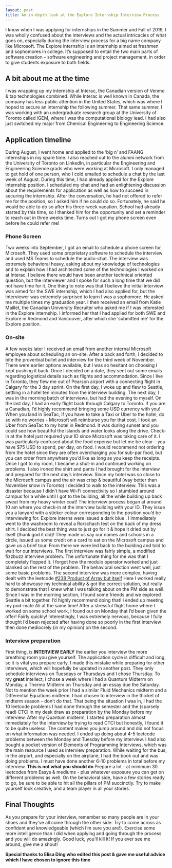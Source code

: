 ```yaml
---
layout: post
title: An in-depth look at the Explore Internship Interview Process 
---
```


I know when I was applying for internships in the Summer and Fall of 2019, I was wholly confused about the interviews and the actual intricacies of what goes on, especially during the interview process for a big name company like Microsoft. 
The Explore internship is an internship aimed at freshmen and sophomores in college. It’s supposed to entail the two main parts of software creation – software engineering and project management, in order to give students exposure to both fields. 

## A bit about me at the time
I was wrapping up my internship at Interac, the Canadian version of Venmo & tap technologies combined. While Interac is well known in Canada, the company has less public attention in the United States, which was where I hoped to secure an internship the following summer. That same summer, I was working with an undergraduate research group at the University of Toronto called iGEM, where I was the computational biology lead. I had also just switched my major from Chemical Engineering to Engineering Science. 

## Application timeline 
During  August, I went home and applied to the ‘big n’ and FAANG internships in my  spare time. I also reached out to the alumni network from the University of Toronto on LinkedIn, in particular the Engineering and Engineering Science grads who were working at Microsoft. I only managed to get hold of one person, who I cold emailed to schedule a chat by the last week of August. During this time, I had already applied for the Explore internship position. 
I scheduled my chat and had an enlightening discussion about the requirements for application as well as how to succeed in securing the internship. After the conversation, he had not offered to refer me for the position, so I asked him if he could do so. Fortunately, he said he would be able to do so after his three-week vacation. School had already started by this time, so I thanked him for the opportunity and set a reminder to reach out in three weeks time. Turns out I got my phone screen even before he could refer me! 
### Phone Screen 
Two weeks into September, I got an email to schedule a phone screen for Microsoft. They used some proprietary software to schedule the interview and used MS Teams to schedule the audio-chat. The interview was extremely behavioral heavy, asking about my knowledge of technologies and to explain how I had architected some of the technologies I worked on at Interac. I believe there would have been another technical oriented question, but the interviewer and I spoke for such a long time that we did not have time for it. 
One thing to note was that I believe the initial interview was aimed for the SWE internship, which I had also applied for, but the interviewer was extremely surprised to learn I was a sophomore. He asked me multiple times my graduation year. I then received an email from Katie Maillet, the Canadian University Recruiter who asked me if I was interested in the Explore internship. I informed her that I had applied for both SWE and Explore in Redmond and Vancouver, after which she  ‘submitted me’ for the Explore position.  
### On-site 
A few weeks later I received an email from another internal Microsoft employee about scheduling an on-site. After a back and forth, I decided to bite the proverbial bullet and interview for the third week of November. There were earlier options available, but I was so hesitant on choosing I kept pushing it back. Once I decided on a date, they sent out some emails regarding logistical details such as flights and accommodation. Since I live in Toronto, they flew me out of Pearson airport with a connecting flight in Calgary for the 3 day sprint. On the first day, I woke up and flew to Seattle, settling in a hotel ten minutes from the interview building. The next day, I was in the morning batch of interviews, but had the evening to myself. On the last day, I had an early flight back through Calgary to Toronto. If you are a Canadian, I’d highly recommend bringing some USD currency with you!
When you land in SeaTac, if you have to take a Taxi or Uber to the hotel, do so with no worries - Microsoft will reimburse you for that cost. I took an Uber from SeaTac to my hotel in Redmond. It was during sunset and you could see how beautiful the islands and water looks along the drive. Check-in at the hotel just required your ID since Microsoft was taking care of it. I was particularly confused about the food expense but let me be clear – you have $75 USD to spend, per day, on food. I would recommend not ordering from the hotel since they are often overcharging you for sub-par food, but you can order from anywhere you’d like as long as you keep the receipts. 
Once I got to my room, I became a shut-in and continued working on problems. I also ironed the shirt and pants I had brought for the interview and prepared for the next day’s interview. 
Since my hotel was so close to the Microsoft campus and the air was crisp & beautiful (way better than November snow in Toronto) I decided to walk to the interview. This was a disaster because I didn’t have Wi-Fi connectivity so I stumbled around campus for a while until I got to the building, all the while building up back sweat from my heavy winter coat! The interview process began at around 10 am where you check-in at the interview building with your ID. They issue you a lanyard with a sticker colour corresponding to the position you’d be interviewing for. Explore interns were issued a dark blue . I immediately went to the washroom to reveal a Rorschach test on the back of my dress shirt. I decided the best thing was to just go for it & hope it dried out by itself (thank god it did)! They made us say our names and schools in a circle, issued us some credit on a card to eat on the Microsoft campus and gave us a brief tour. From there we were led back to the building and told to wait for our interviews. 
The first interview was fairly simple, a modified fizzbuzz interview problem. The unfortunate thing for me was that I completely flopped it. I forgot how the modulo operator worked and just blanked on the rest of the problem. The behavioral section went well, just some basic problems. 
The second interview was more complex, having dealt with the leetcode [#238 Product of Array but itself]( https://leetcode.com/problems/product-of-array-except-self/) Here I worked really hard to showcase my technical ability & got the correct solution, but really to demonstrate that I knew what I was talking about on the PM side as well. 
Since I was in the morning section, I found some friends and we explored Seattle a bit together. I’d highly recommend doing that! I ended up meeting my pod-mate Ali at the same time! 
After a stressful flight home where I worked on some school work, I found out on Monday that I’d been given the offer! Fairly quickly! Interestingly, I was extremely nervous, because I fully thought I’d been rejected after having done so poorly in the first interview then done mediocrely (in my opinion) on the second. 
### Interview preparation
First thing, is **INTERVIEW EARLY** the earlier you interview the more breathing room you give yourself. The application cycle is difficult and long, so it is vital you prepare early. I made this mistake while preparing for other interviews, which will hopefully be updated in another post. 
They only schedule interviews on Tuesdays or Thursdays and I chose Thursday. To my __great__ intellect, I chose a week where I had a Quantum Midterm on Monday, a Thermo Midterm on Thursday and an essay due the Saturday. Not to mention the week prior I had a similar Fluid Mechanics midterm and a Differential Equations midterm. I had chosen to interview in the thicket of midterm season – don’t do that. 
That being the situation I was in, I had the 10 leetcode problems I had done through the semester and the (sparsely read) CTCI in my desk draw as preparation by the Monday before my interview. After my Quantum midterm, I started preparation almost immediately for the interview by trying to read CTCI but honestly, I found it to be quite useless. The content makes you jump around and did not focus on what information was needed. I ended up doing about 4-5 leetcode problems between the Monday and Tuesday before my interview. I had also bought a pocket version of Elements of Programming Interviews, which was the main resource I used as interview preparation. While waiting for the bus, in the airport, and especially on the airplane, I had the book out and was doing problems. I must have done another 6-10 problems in total before my interview. **This is not what you should do**  Prepare a lot -  at minimum 30 leetcodes from Easys & mediums - plus whatever exposure you can get on different problems as well. 
On the behavioral side, have a few stories ready to go, be sure to be able to hit all the pillars of PM succinctly. Try to make yourself look creative, and a team player in all your stories. 

## Final Thoughts 
As you prepare for your interview, remember so many people are in your shoes and they’ve all come through the other side. Try to come across as confident and knowledgeable (which I’m sure you are!). Exercise some more intelligence than I did when applying and going through the process and you will do amazingly. Good luck, you’ll kill it! If you ever see me around, give me a shout! 

__Special thanks to Elisa Ding who edited this post & gave me useful advice which I have chosen to ignore this time__

